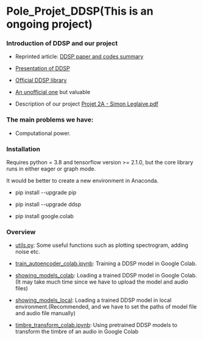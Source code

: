 # Pole_Projet_DDSP(This is an ongoing project)
 
### Introduction of DDSP and our project

* Reprinted article: [DDSP paper and codes summary](https://www.cmwonderland.com/blog/2020/03/01/ddsp_sum/)

* [Presentation of DDSP](https://github.com/XinjianOUYANG/Pole_Projet_DDSP/blob/620ced17411f5a450748d51fc227040f787b98c1/T1/DDSP_T1.pdf)

* [Official DDSP library](https://github.com/magenta/ddsp)

* [An unofficial one](https://github.com/Manza12/DDSP) but valuable

* Description of our project [Projet 2A - Simon Leglaive.pdf](https://github.com/XinjianOUYANG/Pole_Projet_DDSP/blob/76cc7467678985e2750b62647fb39c616d7223e7/PDF_documents/Projet%202A%20-%20Simon%20Leglaive.pdf)

### The main problems we have:
* Computational power.



### Installation

Requires python = 3.8 and tensorflow version >= 2.1.0, but the core library runs in either eager or graph mode.

It would be better to create a new environment in Anaconda.

* pip install --upgrade pip

* pip install --upgrade ddsp

* pip install google.colab 

### Overview

* [utils.py](https://github.com/XinjianOUYANG/Pole_Projet_DDSP/blob/7568f3114fca4b9c59558036f09a01a27b756d39/utils.py): Some useful functions such as plotting spectrogram, adding noise etc.
 
 * [train_autoencoder_colab.ipynb](https://github.com/XinjianOUYANG/Pole_Projet_DDSP/blob/7568f3114fca4b9c59558036f09a01a27b756d39/train_autoencoder.ipynb): Training a DDSP model in Google Colab.
 
 * [showing_models_colab](https://github.com/XinjianOUYANG/Pole_Projet_DDSP/blob/7568f3114fca4b9c59558036f09a01a27b756d39/showing_models_colab.ipynb): Loading a trained DDSP model in Google Colab.(It may take  much time since we have to upload the model and audio files)

* [showing_models_local](https://github.com/XinjianOUYANG/Pole_Projet_DDSP/blob/7568f3114fca4b9c59558036f09a01a27b756d39/showing_models_local.ipynb): Loading a trained DDSP model in local environment.(Recommended, and we have to set the paths of model file and audio file manually)

* [timbre_transform_colab.ipynb](https://github.com/XinjianOUYANG/Pole_Projet_DDSP/blob/c3b213e64ba9fbbdf3cf16d0467e2896124bbdb7/timbre_transfer.ipynb): Using pretrained DDSP models to transform the timbre of an audio in Google Colab
